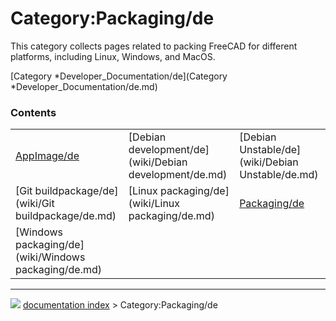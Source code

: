 # Category:Packaging/de
This category collects pages related to packing FreeCAD for different platforms, including Linux, Windows, and MacOS.

[Category   *Developer\_Documentation/de](Category   *Developer_Documentation/de.md)

### Contents

|     |     |     |
| --- | --- | --- |
| [AppImage/de](wiki/AppImage/de.md) | [Debian development/de](wiki/Debian development/de.md) | [Debian Unstable/de](wiki/Debian Unstable/de.md) |
| [Git buildpackage/de](wiki/Git buildpackage/de.md) | [Linux packaging/de](wiki/Linux packaging/de.md) | [Packaging/de](wiki/Packaging/de.md) |
| [Windows packaging/de](wiki/Windows packaging/de.md) |



---
![](images/Right_arrow.png) [documentation index](../README.md) > Category:Packaging/de

